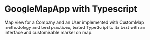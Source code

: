 # GoogleMapApp with Typescript
 Map view for a Company and an User implemented with CustomMap methodology and best practices, tested TypeScript to its best with an interface and customisable marker on map.
